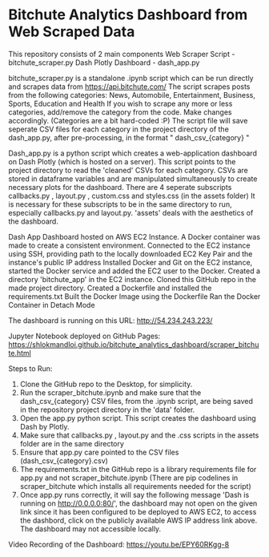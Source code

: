 # Bitchute Analytics Dashboard from Web Scraped Data
This repository consists of 2 main components
Web Scraper Script - bitchute_scraper.py
Dash Plotly Dashboard - dash_app.py

bitchute_scraper.py is a standalone .ipynb script which can be run directly and scrapes data from https://api.bitchute.com/
The script scrapes posts from the following categories: News, Automobile, Entertainment, Business, Sports, Education and Health
If you wish to scrape any more or less categories, add/remove the category from the code. Make changes accordingly. (Categories are a bit hard-coded :P)
The script file will save seperate CSV files for each category in the project directory of the dash_app.py, after pre-processing, in the format " dash_csv_{category} "

Dash_app.py is a python script which creates a web-application dashboard on Dash Plotly (which is hosted on a server).
This script points to the project directory to read the 'cleaned' CSVs for each category.
CSVs are stored in dataframe variables and are manipulated simultaneously to create necessary plots for the dashboard.
There are 4 seperate subscripts callbacks.py , layout.py , custom.css and styles.css (in the assets folder)
It is necessary for these subscripts to be in the same directory to run, especially callbacks.py and layout.py. 'assets' deals with the aesthetics of the dashboard.

Dash App Dashboard hosted on AWS EC2 Instance. A Docker container was made to create a consistent environment. 
Connected to the EC2 instance using SSH, providing path to the locally downloaded EC2 Key Pair and the instance's public IP address
Installed Docker and Git on the EC2 instance, started the Docker service and added the EC2 user to the Docker.
Created a directory 'bitchute_app' in the EC2 instance. Cloned this GitHub repo in the made project directory.
Created a Dockerfile and installed the requirements.txt
Built the Docker Image using the Dockerfile
Ran the Docker Container in Detach Mode


The dashboard is running on this URL: http://54.234.243.223/

Jupyter Notebook deployed on GitHub Pages: https://shlokmandloi.github.io/bitchute_analytics_dashboard/scraper_bitchute.html

Steps to Run:
1. Clone the GitHub repo to the Desktop, for simplicity.
2. Run the scraper_bitchute.ipynb and make sure that the dash_csv_{category} CSV files, from the .ipynb script, are being saved in the repository project directory in the 'data' folder.
3. Open the app.py python script. This script creates the dashboard using Dash by Plotly.
4. Make sure that callbacks.py , layout.py and the .css scripts in the assets folder are in the same directory
5. Ensure that app.py care pointed to the CSV files (dash_csv_{category}.csv)
6. The requirements.txt in the GitHub repo is a library requirements file for app.py and not scraper_bitchute.ipynb (There are pip codelines in scraper_bitchute which installs all requirements needed for the script)
7. Once app.py runs correctly, it will say the following message 'Dash is running on http://0.0.0.0:80/', the dashboard may not open on the given link since it has been configured to be deployed to AWS EC2, to access the dashbord, click on the publicly available AWS IP address link above. The dashboard may not accessible locally. 


Video Recording of the Dashboard: https://youtu.be/EPY60RKgg-8


